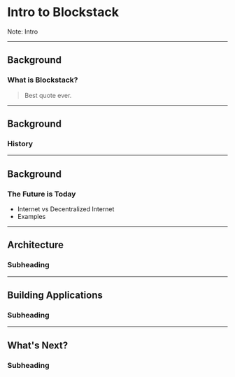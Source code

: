 # Intro to Blockstack

Note: Intro

---

## Background
### What is Blockstack?

> Best quote ever.

---

## Background
### History

---

## Background
### The Future is Today
* Internet vs Decentralized Internet
* Examples

---

## Architecture
### Subheading

---

## Building Applications
### Subheading

---

## What's Next?
### Subheading

